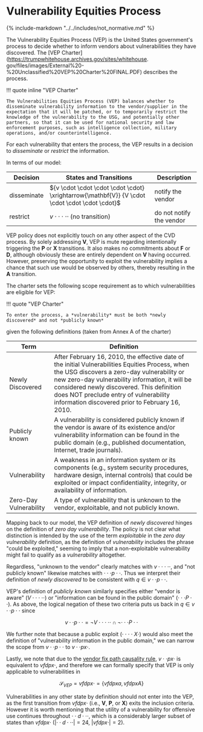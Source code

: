 # Vulnerability Equities Process

{% include-markdown "../../includes/not_normative.md" %}

The Vulnerability Equities Process (VEP) is the United States government's 
process to decide whether to inform vendors
about vulnerabilities they have discovered. The
[VEP Charter](https://trumpwhitehouse.archives.gov/sites/whitehouse.
gov/files/images/External%20-%20Unclassified%20VEP%20Charter%20FINAL.PDF) describes the process.

!!! quote inline "VEP Charter"

    The Vulnerabilities Equities Process (VEP) balances whether to
    disseminate vulnerability information to the vendor/supplier in the
    expectation that it will be patched, or to temporarily restrict the
    knowledge of the vulnerability to the USG, and potentially other
    partners, so that it can be used for national security and law
    enforcement purposes, such as intelligence collection, military
    operations, and/or counterintelligence.


For each vulnerability that enters the process, the VEP results in a
decision to *disseminate* or *restrict* the information.

In terms of our model:

| Decision    | States and Transitions                                                                         | Description              |
|-------------|------------------------------------------------------------------------------------------------|--------------------------|
| disseminate | ${v \cdot \cdot \cdot \cdot \cdot} \xrightarrow{\mathbf{V}} {V \cdot \cdot \cdot \cdot \cdot}$ | notify the vendor        |
| restrict    | ${v \cdot \cdot \cdot \cdot \cdot}$ (no transition)                                            | do not notify the vendor |


VEP policy does not explicitly touch on any other aspect of the CVD process. By solely addressing
**V**, VEP
is mute regarding intentionally triggering the **P** or
**X** transitions. It also makes no commitments about
**F** or **D**, although obviously these are entirely
dependent on **V** having occurred. However, preserving the
opportunity to exploit the vulnerability implies a chance that such use
would be observed by others, thereby resulting in the **A**
transition.

The charter sets the following scope requirement as to which
vulnerabilities are eligible for VEP:

!!! quote "VEP Charter"

    To enter the process, a *vulnerability* must be both *newly
    discovered* and not *publicly known*


given the following definitions (taken from Annex A of the charter)

| Term | Definition |
|------|------------|
| Newly Discovered | After February 16, 2010, the effective date of the initial Vulnerabilities Equities Process, when the USG discovers a zero-day vulnerability or new zero-day vulnerability information, it will be considered newly discovered. This definition does NOT preclude entry of vulnerability information discovered prior to February 16, 2010. |
| Publicly known | A vulnerability is considered publicly known if the vendor is aware of its existence and/or vulnerability information can be found in the public domain (e.g., published documentation, Internet, trade journals). |
| Vulnerability | A weakness in an information system or its components (e.g., system security procedures, hardware design, internal controls) that could be exploited or impact confidentiality, integrity, or availability of information. |
| Zero-Day Vulnerability | A type of vulnerability that is unknown to the vendor, exploitable, and not publicly known. |

Mapping back to our model, the VEP definition of *newly discovered* hinges
on the definition of *zero day vulnerability*. The policy is not clear
what distinction is intended by the use of the term *exploitable* in the
*zero day vulnerability* definition, as the definition of
*vulnerability* includes the phrase "could be exploited," seeming to
imply that a non-exploitable vulnerability might fail to qualify as a
*vulnerability* altogether.

Regardless, "unknown to the vendor" clearly
matches with $v \cdot \cdot \cdot \cdot \cdot$, and "not publicly known" 
likewise
matches with $\cdot \cdot \cdot p \cdot \cdot$. Thus we interpret their 
definition of
*newly discovered* to be consistent with $q \in {v \cdot \cdot p \cdot \cdot}$.

VEP's definition of
*publicly known* similarly specifies either "vendor is aware"
($V \cdot \cdot \cdot \cdot \cdot$) or "information can be found in the public 
domain"
($\cdot \cdot \cdot P \cdot \cdot$). As above, the logical negation of these two
criteria puts us back in $q \in {v \cdot \cdot p \cdot \cdot}$ since

$${v \cdot \cdot p \cdot \cdot} = \lnot {V \cdot \cdot \cdot \cdot \cdot} \cap 
\lnot {\cdot \cdot \cdot P \cdot \cdot}$$

We further
note that because a public exploit ($\cdot \cdot \cdot \cdot X \cdot$) would 
also meet the
definition of "vulnerability information in the public domain," we can
narrow the scope from ${v \cdot \cdot p \cdot \cdot}$ to ${v \cdot \cdot px 
\cdot}$. 

Lastly, we note that due to the
[vendor fix path causality rule](../process_models/cs/cs_model.md),
${v \cdot \cdot px \cdot}$ is equivalent to ${vfdpx \cdot}$, and therefore 
we can formally specify that VEP is only applicable to vulnerabilities in

$$\mathcal{S}_{VEP} = {vfdpx \cdot} = \{vfdpxa, vfdpxA\}$$

Vulnerabilities in any other state by definition should not enter into
the VEP, as the
first transition from ${vfdpx\cdot}$ (i.e., **V**, **P**, or
**X**) exits the inclusion criteria. However it is worth
mentioning that the utility of a vulnerability for offensive use
continues throughout $\cdot \cdot d \cdot \cdot \cdot$, which is a considerably 
larger subset of states than ${vfdpx \cdot}$ ($|\cdot \cdot d \cdot \cdot \cdot| = 24$,
$|{vfdpx \cdot}| = 2$).


